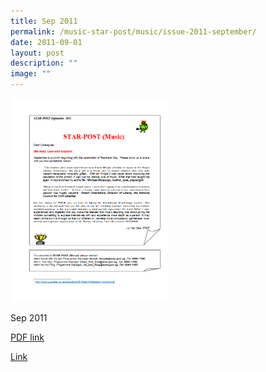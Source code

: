 ```yaml
---
title: Sep 2011
permalink: /music-star-post/music/issue-2011-september/
date: 2011-09-01
layout: post
description: ""
image: ""
---
```

<img src="/images/dbss.png" 
     style="width:50%">
		 
Sep 2011

[PDF link](/files/a16fab1ab_u7187.pdf)

[Link](https://www.star.moe.edu.sg/star/slot/resource_star/pf01/a16fab1ab_u7187.pdf)
